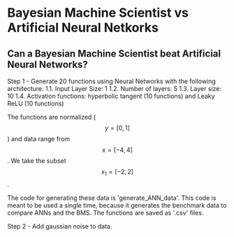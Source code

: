 # Bayesian Machine Scientist vs Artificial Neural Netkorks

## Can a Bayesian Machine Scientist beat Artificial Neural Networks?

Step 1 - Generate 20 functions using Neural Networks with the following architecture:
   1.1. Input Layer Size: 1
   1.2. Number of layers: 5
   1.3. Layer size: 10
   1.4. Activation functions: hyperbolic tangent (10 functions) and Leaky ReLU (10 functions)

The functions are normalized ($$y=[0,1]$$) and data range from $$x=[-4,4]$$. We take the subset $$x_1=[-2,2]$$.

The code for generating these data is 'generate_ANN_data'. This code is meant to be used a single time, because it generates the benchmark data to compare ANNs and the BMS. The functions are saved as '.csv' files.

Step 2 - Add gaussian noise to data.